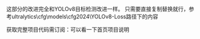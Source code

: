 这部分的改进完全和YOLOv8目标检测改进一样。
只需要直接复制替换就行，参考ultralytics\cfg\models\cfg2024\YOLOv8-Loss路径下的内容



获取完整项目代码需订阅：可以看一下首页项目说明